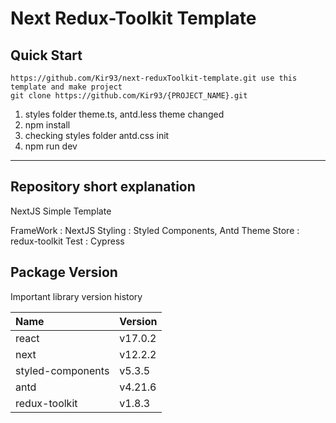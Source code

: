 # Next Redux-Toolkit Template

## Quick Start

```
https://github.com/Kir93/next-reduxToolkit-template.git use this template and make project
git clone https://github.com/Kir93/{PROJECT_NAME}.git
```

1. styles folder theme.ts, antd.less theme changed
2. npm install
3. checking styles folder antd.css init
4. npm run dev

---

## Repository short explanation

NextJS Simple Template

FrameWork : NextJS
Styling : Styled Components, Antd Theme
Store : redux-toolkit
Test : Cypress

## Package Version

Important library version history

| Name              | Version |
| :---------------- | :------ |
| react             | v17.0.2 |
| next              | v12.2.2 |
| styled-components | v5.3.5  |
| antd              | v4.21.6 |
| redux-toolkit     | v1.8.3  |
